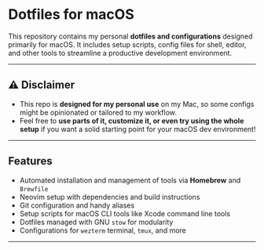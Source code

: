 
# Dotfiles for macOS

This repository contains my personal **dotfiles and configurations** designed primarily for macOS. It includes setup scripts, config files for shell, editor, and other tools to streamline a productive development environment.

---

## ⚠️ Disclaimer

- This repo is **designed for my personal use** on my Mac, so some configs might be opinionated or tailored to my workflow.
- Feel free to **use parts of it, customize it, or even try using the whole setup** if you want a solid starting point for your macOS dev environment!

---

## Features

- Automated installation and management of tools via **Homebrew** and `Brewfile`
- Neovim setup with dependencies and build instructions
- Git configuration and handy aliases
- Setup scripts for macOS CLI tools like Xcode command line tools
- Dotfiles managed with GNU `stow` for modularity
- Configurations for `wezterm` terminal, `tmux`, and more

---
